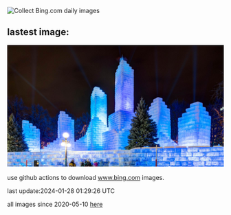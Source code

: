 ![Collect Bing.com daily images](https://github.com/counter2015/bing-daily-images/workflows/Collect%20Bing.com%20daily%20images/badge.svg)
## lastest image:
![](images/WinterCarnival.jpg)

use github actions to download www.bing.com images.

last update:2024-01-28 01:29:26 UTC

all images since 2020-05-10 [here](https://github.com/counter2015/bing-daily-images/tree/master/images) 
